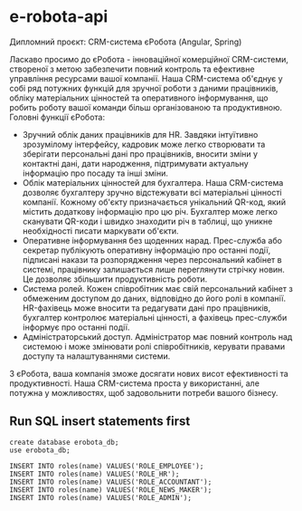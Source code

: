 # e-robota-api


Дипломний проєкт:  CRM-система єРобота (Angular, Spring)

Ласкаво просимо до єРобота - інноваційної комерційної CRM-системи, створеної з метою забезпечити повний контроль та ефективне управління ресурсами вашої компанії. Наша CRM-система об'єднує у собі ряд потужних функцій для зручної роботи з даними працівників, обліку матеріальних цінностей та оперативного інформування, що робить роботу вашої команди більш організованою та продуктивною.
Головні функції єРобота:
-	Зручний облік даних працівників для HR. Завдяки інтуїтивно зрозумілому інтерфейсу, кадровик може легко створювати та зберігати персональні дані про працівників, вносити зміни у контактні дані, дати народження, підтримувати актуальну інформацію про посаду та інші зміни.
-	Облік матеріальних цінностей для бухгалтера. Наша CRM-система дозволяє бухгалтеру зручно відстежувати всі матеріальні цінності компанії. Кожному об'єкту призначається унікальний QR-код, який містить додаткову інформацію про цю річ. Бухгалтер може легко сканувати QR-коди і швидко знаходити річ в таблиці, що уникне необхідності писати маркувати об'єкти.
-	Оперативне інформування без щоденних нарад. Прес-служба або секретар публікують оперативну інформацію про останні події, підписані накази та розпорядження через персональний кабінет в системі, працівнику залишається лише переглянути стрічку новин. Це дозволяє збільшити продуктивність роботи.
-	Система ролей. Кожен співробітник має свій персональний кабінет з обмеженим доступом до даних, відповідно до його ролі в компанії. HR-фахівець може вносити та редагувати дані про працівників, бухгалтер контролює матеріальні цінності, а фахівець прес-служби інформує про останні події.
-	Адміністраторський доступ.  Адміністратор має повний контроль над системою і може змінювати ролі співробітників, керувати правами доступу та налаштуваннями системи.

З єРобота, ваша компанія зможе досягати нових висот ефективності та продуктивності. Наша CRM-система проста у використанні, але потужна у можливостях, щоб задовольнити потреби вашого бізнесу.


## Run SQL insert statements first
```
create database erobota_db;
use erobota_db;

INSERT INTO roles(name) VALUES('ROLE_EMPLOYEE');
INSERT INTO roles(name) VALUES('ROLE_HR');
INSERT INTO roles(name) VALUES('ROLE_ACCOUNTANT');
INSERT INTO roles(name) VALUES('ROLE_NEWS_MAKER');
INSERT INTO roles(name) VALUES('ROLE_ADMIN');
